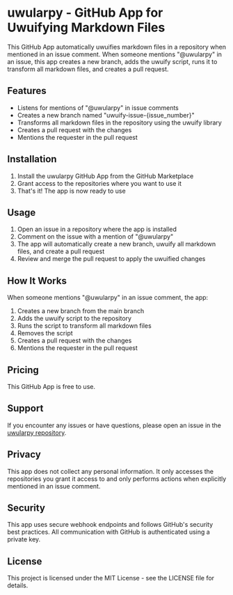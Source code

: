 # uwularpy - GitHub App for Uwuifying Markdown Files

This GitHub App automatically uwuifies markdown files in a repository when mentioned in an issue comment. When someone mentions "@uwularpy" in an issue, this app creates a new branch, adds the uwuify script, runs it to transform all markdown files, and creates a pull request.

## Features

- Listens for mentions of "@uwularpy" in issue comments
- Creates a new branch named "uwuify-issue-{issue_number}"
- Transforms all markdown files in the repository using the uwuify library
- Creates a pull request with the changes
- Mentions the requester in the pull request

## Installation

1. Install the uwularpy GitHub App from the GitHub Marketplace
2. Grant access to the repositories where you want to use it
3. That's it! The app is now ready to use

## Usage

1. Open an issue in a repository where the app is installed
2. Comment on the issue with a mention of "@uwularpy"
3. The app will automatically create a new branch, uwuify all markdown files, and create a pull request
4. Review and merge the pull request to apply the uwuified changes

## How It Works

When someone mentions "@uwularpy" in an issue comment, the app:

1. Creates a new branch from the main branch
2. Adds the uwuify script to the repository
3. Runs the script to transform all markdown files
4. Removes the script
5. Creates a pull request with the changes
6. Mentions the requester in the pull request

## Pricing

This GitHub App is free to use.

## Support

If you encounter any issues or have questions, please open an issue in the [uwularpy repository](https://github.com/larp0/uwularpy).

## Privacy

This app does not collect any personal information. It only accesses the repositories you grant it access to and only performs actions when explicitly mentioned in an issue comment.

## Security

This app uses secure webhook endpoints and follows GitHub's security best practices. All communication with GitHub is authenticated using a private key.

## License

This project is licensed under the MIT License - see the LICENSE file for details.
